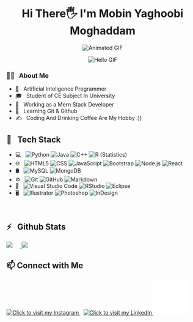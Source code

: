 <h1 align="center">Hi There🖐 I'm Mobin Yaghoobi Moghaddam </h1>

<p align="center">
  <img src="https://user-images.githubusercontent.com/74038190/212284100-561aa473-3905-4a80-b561-0d28506553ee.gif" alt="Animated GIF" />
</p>

<p align="center">
  <img src="https://user-images.githubusercontent.com/74038190/212750147-854a394f-fee9-4080-9770-78a4b7ece53f.gif" alt="Hello GIF" width="500"/>
</p>

<h3>👨‍💻 &nbsp; About Me</h3>

- 🤖 &nbsp; Artificial Inteligence Programmer
- 🎓 &nbsp; Student of CE Subject In University
- 💼 &nbsp; Working as a Mern Stack Developer
- 🌱 &nbsp; Learning Git & Github
- ✍️ &nbsp; Coding And Drinking Coffee Are My Hobby :))

<h2>🔧 &nbsp; Tech Stack</h2>

- 💻 &nbsp;
  ![Python](https://img.shields.io/badge/-Python-333333?style=flat&logo=python)
  ![Java](https://img.shields.io/badge/-Java-333333?style=flat&logo=Java&logoColor=007396)
  ![C++](https://img.shields.io/badge/-C++-333333?style=flat&logo=C%2B%2B&logoColor=00599C)
  ![R (Statistics)](https://img.shields.io/badge/-R-333333?style=flat&logo=R&logoColor=276DC3)
- 🌐 &nbsp;
  ![HTML5](https://img.shields.io/badge/-HTML5-333333?style=flat&logo=HTML5)
  ![CSS](https://img.shields.io/badge/-CSS-333333?style=flat&logo=CSS3&logoColor=1572B6)
  ![JavaScript](https://img.shields.io/badge/-JavaScript-333333?style=flat&logo=javascript)
  ![Bootstrap](https://img.shields.io/badge/-Bootstrap-333333?style=flat&logo=bootstrap&logoColor=563D7C)
  ![Node.js](https://img.shields.io/badge/-Node.js-333333?style=flat&logo=node.js)
  ![React](https://img.shields.io/badge/-React-333333?style=flat&logo=react)
- 🛢 &nbsp;
  ![MySQL](https://img.shields.io/badge/-MySQL-333333?style=flat&logo=mysql)
  ![MongoDB](https://img.shields.io/badge/-MongoDB-333333?style=flat&logo=mongodb)
- ⚙️ &nbsp;
  ![Git](https://img.shields.io/badge/-Git-333333?style=flat&logo=git)
  ![GitHub](https://img.shields.io/badge/-GitHub-333333?style=flat&logo=github)
  ![Markdown](https://img.shields.io/badge/-Markdown-333333?style=flat&logo=markdown)
- 🔧 &nbsp;
  ![Visual Studio Code](https://img.shields.io/badge/-Visual%20Studio%20Code-333333?style=flat&logo=visual-studio-code&logoColor=007ACC)
  ![RStudio](https://img.shields.io/badge/-RStudio-333333?style=flat&logo=rstudio)
  ![Eclipse](https://img.shields.io/badge/-Eclipse-333333?style=flat&logo=eclipse-ide&logoColor=2C2255)
- 🖥 &nbsp;
  ![Illustrator](https://img.shields.io/badge/-Illustrator-333333?style=flat&logo=adobe-illustrator)
  ![Photoshop](https://img.shields.io/badge/-Photoshop-333333?style=flat&logo=adobe-photoshop)
  ![InDesign](https://img.shields.io/badge/-InDesign-333333?style=flat&logo=adobe-indesign)

<br />

<h2>⚡️ &nbsp; Github Stats</h2>

<a href="https://github.com/sabzlearn-ir">
  <img src="https://github-readme-stats.vercel.app/api?username=mobinym&show_icons=true&theme=tokyonight" style="margin-right: 20px;" />
  <img src="https://github-readme-stats.vercel.app/api/top-langs/?username=mobinym&theme=tokyonight&layout=compact" />
</a>


## 📫 Connect with Me

<p align="left">
    <a href="https://www.instagram.com/mobin._.ym/" target="_blank" rel="noreferrer">
        <img src="https://user-images.githubusercontent.com/74038190/235294013-a33e5c43-a01c-43f6-b44d-a406d8b4ab75.gif" alt="Click to visit my Instagram" width="80" />
    </a>
    &nbsp; <!-- This adds a little space between the two images -->
    <a href="https://www.linkedin.com/in/mobin-yaghoobi-moghaddam/" target="_blank" rel="noreferrer">
        <img src="https://user-images.githubusercontent.com/74038190/235294012-0a55e343-37ad-4b0f-924f-c8431d9d2483.gif" alt="Click to visit my LinkedIn" width="80" />
    </a>
    <a href="https://t.me/MOBIN_YM" target="_blank" rel="noreferrer">
        <img src="https://github.com/mobinym/mobinym/blob/295b749fb3cbe4b854b72fec8a87604167bb8db6/Telegram%20(1).gif" alt="Click to visit my Telegram" width="90" />
    </a>
</p>
